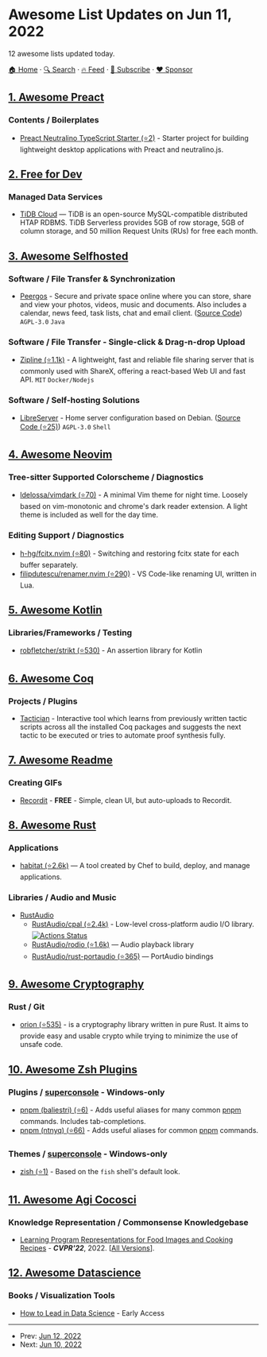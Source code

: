# Awesome List Updates on Jun 11, 2022

12 awesome lists updated today.

[🏠 Home](/README.md) · [🔍 Search](https://www.trackawesomelist.com/search/) · [🔥 Feed](https://www.trackawesomelist.com/rss.xml) · [📮 Subscribe](https://trackawesomelist.us17.list-manage.com/subscribe?u=d2f0117aa829c83a63ec63c2f&id=36a103854c) · [❤️  Sponsor](https://github.com/sponsors/theowenyoung)



## [1. Awesome Preact](/content/preactjs/awesome-preact/README.md)

### Contents / Boilerplates

*   [Preact Neutralino TypeScript Starter (⭐2)](https://github.com/ernest-rudnicki/preact-neutralino-typescript-starter) - Starter project for building lightweight desktop applications with Preact and neutralino.js.

## [2. Free for Dev](/content/ripienaar/free-for-dev/README.md)

### Managed Data Services

*   [TiDB Cloud](https://en.pingcap.com/tidb-cloud/) — TiDB is an open-source MySQL-compatible distributed HTAP RDBMS. TiDB Serverless provides 5GB of row storage, 5GB of column storage, and 50 million Request Units (RUs) for free each month.

## [3. Awesome Selfhosted](/content/awesome-selfhosted/awesome-selfhosted/README.md)

### Software / File Transfer & Synchronization

*   [Peergos](https://peergos.org) - Secure and private space online where you can store, share and view your photos, videos, music and documents. Also includes a calendar, news feed, task lists, chat and email client. ([Source Code](https://github.com/Peergos)) `AGPL-3.0` `Java`

### Software / File Transfer - Single-click & Drag-n-drop Upload

*   [Zipline (⭐1.1k)](https://github.com/diced/zipline) - A lightweight, fast and reliable file sharing server that is commonly used with ShareX, offering a react-based Web UI and fast API. `MIT` `Docker/Nodejs`

### Software / Self-hosting Solutions

*   [LibreServer](https://libreserver.org/) - Home server configuration based on Debian. ([Source Code (⭐25)](https://github.com/bashrc2/libreserver)) `AGPL-3.0` `Shell`

## [4. Awesome Neovim](/content/rockerBOO/awesome-neovim/README.md)

### Tree-sitter Supported Colorscheme / Diagnostics

*   [ldelossa/vimdark (⭐70)](https://github.com/ldelossa/vimdark) - A minimal Vim theme for night time. Loosely based on vim-monotonic and chrome's dark reader extension. A light theme is included as well for the day time.

### Editing Support / Diagnostics

*   [h-hg/fcitx.nvim (⭐80)](https://github.com/h-hg/fcitx.nvim) - Switching and restoring fcitx state for each buffer separately.
*   [filipdutescu/renamer.nvim (⭐290)](https://github.com/filipdutescu/renamer.nvim) - VS Code-like renaming UI, written in Lua.

## [5. Awesome Kotlin](/content/KotlinBy/awesome-kotlin/README.md)

### Libraries/Frameworks / Testing

*   [robfletcher/strikt (⭐530)](https://github.com/robfletcher/strikt) - An assertion library for Kotlin

## [6. Awesome Coq](/content/coq-community/awesome-coq/README.md)

### Projects / Plugins

*   [Tactician](https://coq-tactician.github.io) - Interactive tool which learns from previously written tactic scripts across all the installed Coq packages and suggests the next tactic to be executed or tries to automate proof synthesis fully.

## [7. Awesome Readme](/content/matiassingers/awesome-readme/README.md)

### Creating GIFs

*   [Recordit](https://recordit.co/) - **FREE** - Simple, clean UI, but auto-uploads to Recordit.

## [8. Awesome Rust](/content/rust-unofficial/awesome-rust/README.md)

### Applications

*   [habitat (⭐2.6k)](https://github.com/habitat-sh/habitat) — A tool created by Chef to build, deploy, and manage applications.

### Libraries / Audio and Music

*   [RustAudio](https://github.com/RustAudio)
    *   [RustAudio/cpal (⭐2.4k)](https://github.com/RustAudio/cpal) - Low-level cross-platform audio I/O library. [![Actions Status](https://github.com/RustAudio/cpal/workflows/cpal/badge.svg?branch=master)](https://github.com/RustAudio/cpal/actions)
    *   [RustAudio/rodio (⭐1.6k)](https://github.com/RustAudio/rodio) — Audio playback library
    *   [RustAudio/rust-portaudio (⭐365)](https://github.com/RustAudio/rust-portaudio) — PortAudio bindings

## [9. Awesome Cryptography](/content/sobolevn/awesome-cryptography/README.md)

### Rust / Git

*   [orion (⭐535)](https://github.com/orion-rs/orion) - is a cryptography library written in pure Rust. It aims to provide easy and usable crypto while trying to minimize the use of unsafe code.

## [10. Awesome Zsh Plugins](/content/unixorn/awesome-zsh-plugins/README.md)

### Plugins / [superconsole](https://github.com/alexchmykhalo/superconsole) - Windows-only

*   [pnpm (baliestri) (⭐6)](https://github.com/baliestri/pnpm.plugin.zsh) - Adds useful aliases for many common [pnpm](https://pnpm.io/) commands. Includes tab-completions.
*   [pnpm (ntnyq) (⭐66)](https://github.com/ntnyq/omz-plugin-pnpm) - Adds useful aliases for common [pnpm](https://pnpm.io/) commands.

### Themes / [superconsole](https://github.com/alexchmykhalo/superconsole) - Windows-only

*   [zish (⭐1)](https://github.com/RubixDev/zish/) - Based on the `fish` shell's default look.

## [11. Awesome Agi Cocosci](/content/YuzheSHI/awesome-agi-cocosci/README.md)

### Knowledge Representation / Commonsense Knowledgebase

*   [Learning Program Representations for Food Images and Cooking Recipes](https://openaccess.thecvf.com/content/CVPR2022/html/Papadopoulos_Learning_Program_Representations_for_Food_Images_and_Cooking_Recipes_CVPR_2022_paper.html) - ***CVPR'22***, 2022. \[[All Versions](https://scholar.google.com/scholar?oi=bibs\&hl=en\&cluster=7690010749576063125)].

## [12. Awesome Datascience](/content/academic/awesome-datascience/README.md)

### Books / Visualization Tools

*   [How to Lead in Data Science](https://www.manning.com/books/how-to-lead-in-data-science) - Early Access

---

- Prev: [Jun 12, 2022](/content/2022/06/12/README.md)
- Next: [Jun 10, 2022](/content/2022/06/10/README.md)